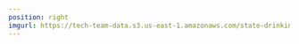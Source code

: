 ```yaml
---
position: right
imgurl: https://tech-team-data.s3.us-east-1.amazonaws.com/state-drinking-water/TX/figures/tx_bridge_viol_5.png
---
```

   